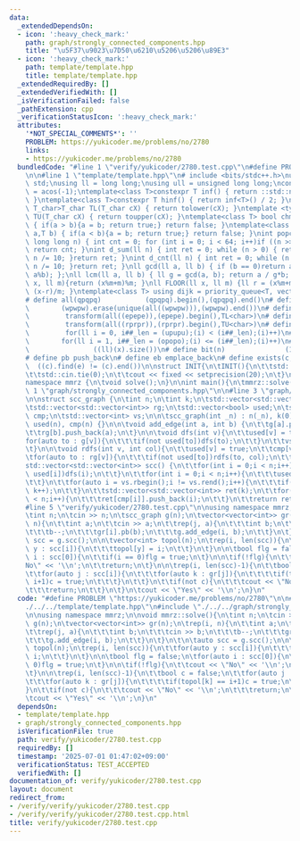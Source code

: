 ```yaml
---
data:
  _extendedDependsOn:
  - icon: ':heavy_check_mark:'
    path: graph/strongly_connected_components.hpp
    title: "\u5F37\u9023\u7D50\u6210\u5206\u5206\u89E3"
  - icon: ':heavy_check_mark:'
    path: template/template.hpp
    title: template/template.hpp
  _extendedRequiredBy: []
  _extendedVerifiedWith: []
  _isVerificationFailed: false
  _pathExtension: cpp
  _verificationStatusIcon: ':heavy_check_mark:'
  attributes:
    '*NOT_SPECIAL_COMMENTS*': ''
    PROBLEM: https://yukicoder.me/problems/no/2780
    links:
    - https://yukicoder.me/problems/no/2780
  bundledCode: "#line 1 \"verify/yukicoder/2780.test.cpp\"\n#define PROBLEM \"https://yukicoder.me/problems/no/2780\"\
    \n\n#line 1 \"template/template.hpp\"\n# include <bits/stdc++.h>\nusing namespace\
    \ std;\nusing ll = long long;\nusing ull = unsigned long long;\nconst double pi\
    \ = acos(-1);\ntemplate<class T>constexpr T inf() { return ::std::numeric_limits<T>::max();\
    \ }\ntemplate<class T>constexpr T hinf() { return inf<T>() / 2; }\ntemplate <typename\
    \ T_char>T_char TL(T_char cX) { return tolower(cX); }\ntemplate <typename T_char>T_char\
    \ TU(T_char cX) { return toupper(cX); }\ntemplate<class T> bool chmin(T& a,T b)\
    \ { if(a > b){a = b; return true;} return false; }\ntemplate<class T> bool chmax(T&\
    \ a,T b) { if(a < b){a = b; return true;} return false; }\nint popcnt(unsigned\
    \ long long n) { int cnt = 0; for (int i = 0; i < 64; i++)if ((n >> i) & 1)cnt++;\
    \ return cnt; }\nint d_sum(ll n) { int ret = 0; while (n > 0) { ret += n % 10;\
    \ n /= 10; }return ret; }\nint d_cnt(ll n) { int ret = 0; while (n > 0) { ret++;\
    \ n /= 10; }return ret; }\nll gcd(ll a, ll b) { if (b == 0)return a; return gcd(b,\
    \ a%b); };\nll lcm(ll a, ll b) { ll g = gcd(a, b); return a / g*b; };\nll MOD(ll\
    \ x, ll m){return (x%m+m)%m; }\nll FLOOR(ll x, ll m) {ll r = (x%m+m)%m; return\
    \ (x-r)/m; }\ntemplate<class T> using dijk = priority_queue<T, vector<T>, greater<T>>;\n\
    # define all(qpqpq)           (qpqpq).begin(),(qpqpq).end()\n# define UNIQUE(wpwpw)\
    \        (wpwpw).erase(unique(all((wpwpw))),(wpwpw).end())\n# define LOWER(epepe)\
    \         transform(all((epepe)),(epepe).begin(),TL<char>)\n# define UPPER(rprpr)\
    \         transform(all((rprpr)),(rprpr).begin(),TU<char>)\n# define rep(i,upupu)\
    \         for(ll i = 0, i##_len = (upupu);(i) < (i##_len);(i)++)\n# define reps(i,opopo)\
    \        for(ll i = 1, i##_len = (opopo);(i) <= (i##_len);(i)++)\n# define len(x)\
    \                ((ll)(x).size())\n# define bit(n)               (1LL << (n))\n\
    # define pb push_back\n# define eb emplace_back\n# define exists(c, e)       \
    \  ((c).find(e) != (c).end())\n\nstruct INIT{\n\tINIT(){\n\t\tstd::ios::sync_with_stdio(false);\n\
    \t\tstd::cin.tie(0);\n\t\tcout << fixed << setprecision(20);\n\t}\n}INIT;\n\n\
    namespace mmrz {\n\tvoid solve();\n}\n\nint main(){\n\tmmrz::solve();\n}\n#line\
    \ 1 \"graph/strongly_connected_components.hpp\"\n\n#line 3 \"graph/strongly_connected_components.hpp\"\
    \n\nstruct scc_graph {\n\tint n;\n\tint k;\n\tstd::vector<std::vector<int>> g;\n\
    \tstd::vector<std::vector<int>> rg;\n\tstd::vector<bool> used;\n\tstd::vector<int>\
    \ cmp;\n\tstd::vector<int> vs;\n\n\tscc_graph(int _n) : n(_n), k(0), g(n), rg(n),\
    \ used(n), cmp(n) {}\n\n\tvoid add_edge(int a, int b) {\n\t\tg[a].push_back(b);\n\
    \t\trg[b].push_back(a);\n\t}\n\n\tvoid dfs(int v){\n\t\tused[v] = true;\n\t\t\
    for(auto to : g[v]){\n\t\t\tif(not used[to])dfs(to);\n\t\t}\n\t\tvs.push_back(v);\n\
    \t}\n\n\tvoid rdfs(int v, int col){\n\t\tused[v] = true;\n\t\tcmp[v] = col;\n\t\
    \tfor(auto to : rg[v]){\n\t\t\tif(not used[to])rdfs(to, col);\n\t\t}\n\t}\n\n\t\
    std::vector<std::vector<int>> scc() {\n\t\tfor(int i = 0;i < n;i++){\n\t\t\tif(not\
    \ used[i])dfs(i);\n\t\t}\n\t\tfor(int i = 0;i < n;i++){\n\t\t\tused[i] = false;\n\
    \t\t}\n\t\tfor(auto i = vs.rbegin();i != vs.rend();i++){\n\t\t\tif(not used[*i])rdfs(*i,\
    \ k++);\n\t\t}\n\t\tstd::vector<std::vector<int>> ret(k);\n\t\tfor(int i = 0;i\
    \ < n;i++){\n\t\t\tret[cmp[i]].push_back(i);\n\t\t}\n\t\treturn ret;\n\t}\n};\n\
    #line 5 \"verify/yukicoder/2780.test.cpp\"\n\nusing namespace mmrz;\n\nvoid mmrz::solve(){\n\
    \tint n;\n\tcin >> n;\n\tscc_graph g(n);\n\tvector<vector<int>> gr(n);\n\trep(i,\
    \ n){\n\t\tint a;\n\t\tcin >> a;\n\t\trep(j, a){\n\t\t\tint b;\n\t\t\tcin >> b;\n\
    \t\t\tb--;\n\t\t\tgr[i].pb(b);\n\t\t\tg.add_edge(i, b);\n\t\t}\n\t}\n\t\n\tauto\
    \ scc = g.scc();\n\n\tvector<int> topol(n);\n\trep(i, len(scc)){\n\t\tfor(auto\
    \ y : scc[i]){\n\t\t\ttopol[y] = i;\n\t\t}\n\t}\n\n\tbool flg = false;\n\tfor(auto\
    \ i : scc[0]){\n\t\tif(i == 0)flg = true;\n\t}\n\n\tif(!flg){\n\t\tcout << \"\
    No\" << '\\n';\n\t\treturn;\n\t}\n\n\trep(i, len(scc)-1){\n\t\tbool c = false;\n\
    \t\tfor(auto j : scc[i]){\n\t\t\tfor(auto k : gr[j]){\n\t\t\t\tif(topol[k] ==\
    \ i+1)c = true;\n\t\t\t}\n\t\t}\n\t\tif(not c){\n\t\t\tcout << \"No\" << '\\n';\n\
    \t\t\treturn;\n\t\t}\n\t}\n\tcout << \"Yes\" << '\\n';\n}\n"
  code: "#define PROBLEM \"https://yukicoder.me/problems/no/2780\"\n\n#include \"\
    ./../../template/template.hpp\"\n#include \"./../../graph/strongly_connected_components.hpp\"\
    \n\nusing namespace mmrz;\n\nvoid mmrz::solve(){\n\tint n;\n\tcin >> n;\n\tscc_graph\
    \ g(n);\n\tvector<vector<int>> gr(n);\n\trep(i, n){\n\t\tint a;\n\t\tcin >> a;\n\
    \t\trep(j, a){\n\t\t\tint b;\n\t\t\tcin >> b;\n\t\t\tb--;\n\t\t\tgr[i].pb(b);\n\
    \t\t\tg.add_edge(i, b);\n\t\t}\n\t}\n\t\n\tauto scc = g.scc();\n\n\tvector<int>\
    \ topol(n);\n\trep(i, len(scc)){\n\t\tfor(auto y : scc[i]){\n\t\t\ttopol[y] =\
    \ i;\n\t\t}\n\t}\n\n\tbool flg = false;\n\tfor(auto i : scc[0]){\n\t\tif(i ==\
    \ 0)flg = true;\n\t}\n\n\tif(!flg){\n\t\tcout << \"No\" << '\\n';\n\t\treturn;\n\
    \t}\n\n\trep(i, len(scc)-1){\n\t\tbool c = false;\n\t\tfor(auto j : scc[i]){\n\
    \t\t\tfor(auto k : gr[j]){\n\t\t\t\tif(topol[k] == i+1)c = true;\n\t\t\t}\n\t\t\
    }\n\t\tif(not c){\n\t\t\tcout << \"No\" << '\\n';\n\t\t\treturn;\n\t\t}\n\t}\n\
    \tcout << \"Yes\" << '\\n';\n}\n"
  dependsOn:
  - template/template.hpp
  - graph/strongly_connected_components.hpp
  isVerificationFile: true
  path: verify/yukicoder/2780.test.cpp
  requiredBy: []
  timestamp: '2025-07-01 01:47:02+09:00'
  verificationStatus: TEST_ACCEPTED
  verifiedWith: []
documentation_of: verify/yukicoder/2780.test.cpp
layout: document
redirect_from:
- /verify/verify/yukicoder/2780.test.cpp
- /verify/verify/yukicoder/2780.test.cpp.html
title: verify/yukicoder/2780.test.cpp
---
```

